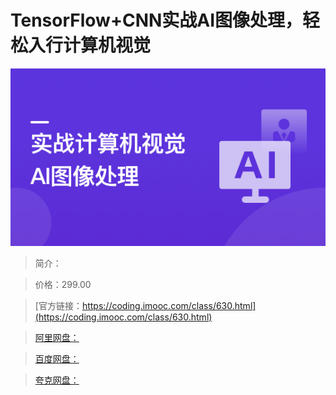 # TensorFlow+CNN实战AI图像处理，轻松入行计算机视觉

![img](../../assets/63ae5739094383fb05400304.png)

> 简介：

> 价格：299.00

> [官方链接：https://coding.imooc.com/class/630.html](https://coding.imooc.com/class/630.html)

> [阿里网盘：]()

> [百度网盘：]()

> [夸克网盘：]()
